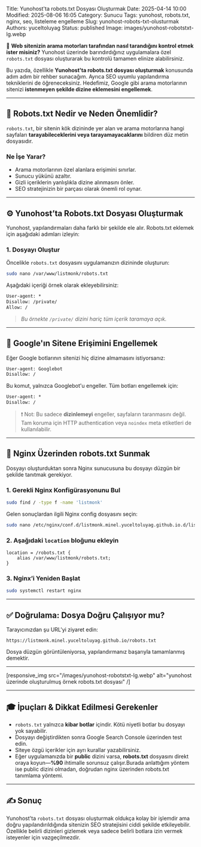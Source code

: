 Title: Yunohost'ta robots.txt Dosyası Oluşturmak
Date: 2025-04-14 10:00
Modified: 2025-08-06 16:05
Category: Sunucu
Tags: yunohost, robots.txt, nginx, seo, listeleme engelleme
Slug: yunohost-robots-txt-olusturmak
Authors: yuceltoluyag
Status: published
Image: images/yunohost-robotstxt-lg.webp



🚀 **Web sitenizin arama motorları tarafından nasıl tarandığını kontrol etmek ister misiniz?** Yunohost üzerinde barındırdığınız uygulamalara özel `robots.txt` dosyası oluşturarak bu kontrolü tamamen elinize alabilirsiniz.

Bu yazıda, özellikle **Yunohost'ta robots.txt dosyası oluşturmak** konusunda adım adım bir rehber sunacağım. Ayrıca SEO uyumlu yapılandırma tekniklerini de öğreneceksiniz. Hedefimiz, Google gibi arama motorlarının sitenizi **istenmeyen şekilde dizine eklemesini engellemek**.

---

## 🤖 Robots.txt Nedir ve Neden Önemlidir?

`robots.txt`, bir sitenin kök dizininde yer alan ve arama motorlarına hangi sayfaları **tarayabileceklerini veya tarayamayacaklarını** bildiren düz metin dosyasıdır.

### Ne İşe Yarar?

- Arama motorlarının özel alanlara erişimini sınırlar.
- Sunucu yükünü azaltır.
- Gizli içeriklerin yanlışlıkla dizine alınmasını önler.
- SEO stratejinizin bir parçası olarak önemli rol oynar.

---

## ⚙️ Yunohost’ta Robots.txt Dosyası Oluşturmak

Yunohost, yapılandırmaları daha farklı bir şekilde ele alır. Robots.txt eklemek için aşağıdaki adımları izleyin:

### 1. Dosyayı Oluştur

Öncelikle `robots.txt` dosyasını uygulamanızın dizininde oluşturun:

```bash
sudo nano /var/www/listmonk/robots.txt
```

Aşağıdaki içeriği örnek olarak ekleyebilirsiniz:

```txt
User-agent: *
Disallow: /private/
Allow: /
```

> *Bu örnekte `/private/` dizini hariç tüm içerik taramaya açık.*

---

## 🔐 Google'ın Sitene Erişimini Engellemek

Eğer Google botlarının sitenizi hiç dizine almamasını istiyorsanız:

```txt
User-agent: Googlebot
Disallow: /
```

Bu komut, yalnızca Googlebot'u engeller. Tüm botları engellemek için:

```txt
User-agent: *
Disallow: /
```

> ❗ Not: Bu sadece **dizinlemeyi** engeller, sayfaların taranmasını değil. Tam koruma için HTTP authentication veya `noindex` meta etiketleri de kullanılabilir.

---

## 🔧 Nginx Üzerinden robots.txt Sunmak

Dosyayı oluşturduktan sonra Nginx sunucusuna bu dosyayı düzgün bir şekilde tanıtmak gerekiyor.

### 1. Gerekli Nginx Konfigürasyonunu Bul

```bash
sudo find / -type f -name 'listmonk'
```

Gelen sonuçlardan ilgili Nginx config dosyasını seçin:

```bash
sudo nano /etc/nginx/conf.d/listmonk.minel.yuceltoluyag.github.io.d/listmonk.conf
```

### 2. Aşağıdaki `location` bloğunu ekleyin

```nginx
location = /robots.txt {
    alias /var/www/listmonk/robots.txt;
}
```

### 3. Nginx’i Yeniden Başlat

```bash
sudo systemctl restart nginx
```

---

## ✅ Doğrulama: Dosya Doğru Çalışıyor mu?

Tarayıcınızdan şu URL'yi ziyaret edin:

```
https://listmonk.minel.yuceltoluyag.github.io/robots.txt
```

Dosya düzgün görüntüleniyorsa, yapılandırmanız başarıyla tamamlanmış demektir.

---


[responsive_img src="/images/yunohost-robotstxt-lg.webp" alt="yunohost üzerinde oluşturulmuş örnek robots.txt dosyası" /]

---

## 🎓 İpuçları & Dikkat Edilmesi Gerekenler

- `robots.txt` yalnızca **kibar botlar** içindir. Kötü niyetli botlar bu dosyayı yok sayabilir.
- Dosyayı değiştirdikten sonra Google Search Console üzerinden test edin.
- Siteye özgü içerikler için ayrı kurallar yazabilirsiniz.
- Eğer uygulamanızda bir **public** dizini varsa, **robots.txt** dosyasını direkt oraya koyun—**%90** ihtimalle sorunsuz çalışır.Burada anlattığım yöntem ise public dizini olmadan, doğrudan nginx üzerinden robots.txt tanımlama yöntemi.

---

## ✍️ Sonuç

Yunohost'ta `robots.txt` dosyası oluşturmak oldukça kolay bir işlemdir ama doğru yapılandırıldığında sitenizin SEO stratejisini ciddi şekilde etkileyebilir. Özellikle belirli dizinleri gizlemek veya sadece belirli botlara izin vermek isteyenler için vazgeçilmezdir.